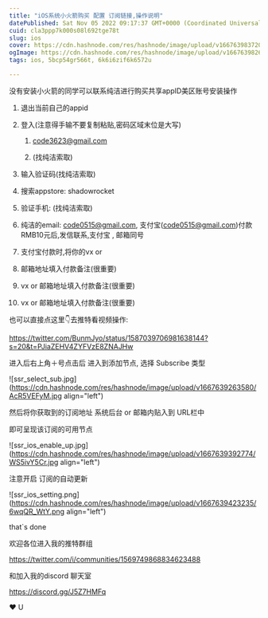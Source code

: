 ```yaml
---
title: "iOS系统小火箭购买 配置 订阅链接,操作说明"
datePublished: Sat Nov 05 2022 09:17:37 GMT+0000 (Coordinated Universal Time)
cuid: cla3ppp7k000s08l692tge78t
slug: ios
cover: https://cdn.hashnode.com/res/hashnode/image/upload/v1667639837204/ta1Vxyc-t.jpg
ogImage: https://cdn.hashnode.com/res/hashnode/image/upload/v1667639826069/ZgjOro1di.jpg
tags: ios, 5bcp54gr566t, 6k6i6zif6k6572u

---
```


没有安装小火箭的同学可以联系纯洁进行购买共享appID美区账号安装操作

1. 退出当前自己的appid
    
2. 登入(注意得手输不要复制粘贴,密码区域末位是大写)
    
    1. [code3623@gmail.com](mailto:code3623@gmail.com)
        
    2. (找纯洁索取)
        
3. 输入验证码(找纯洁索取)
    
4. 搜索appstore: shadowrocket
    
5. 验证手机: (找纯洁索取)
    
6. 纯洁的email: code0515@gmail.com, 支付宝(code0515@gmail.com)付款RMB10元后,发信联系,支付宝 , 邮箱同号
    
7. 支付宝付款时,将你的vx or
    
8. 邮箱地址填入付款备注(很重要)
    
9. vx or 邮箱地址填入付款备注(很重要)
    
10. vx or 邮箱地址填入付款备注(很重要)
    

也可以直接点这里👇去推特看视频操作:

https://twitter.com/BunmJyo/status/1587039706981638144?s=20&t=PJiaZEHV4ZYFVzE8ZNAJHw

进入后右上角＋号点击后 进入到添加节点, 选择 Subscribe 类型

![ssr_select_sub.jpg](https://cdn.hashnode.com/res/hashnode/image/upload/v1667639263580/AcR5VEFyM.jpg align="left")

然后将你获取到的订阅地址 系统后台 or 邮箱内贴入到 URL栏中

即可呈现该订阅的可用节点

![ssr_ios_enable_up.jpg](https://cdn.hashnode.com/res/hashnode/image/upload/v1667639392774/WS5ivY5Cr.jpg align="left")

注意开启 订阅的自动更新

![ssr_ios_setting.png](https://cdn.hashnode.com/res/hashnode/image/upload/v1667639423235/6wqQR_WtY.png align="left")

that\`s done

欢迎各位进入我的推特群组

https://twitter.com/i/communities/1569749868834623488

和加入我的discord 聊天室

https://discord.gg/J5Z7HMFq

❤ U